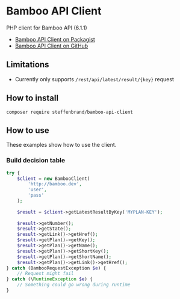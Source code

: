 # Bamboo API Client
PHP client for Bamboo API (6.1.1)

* [Bamboo API Client on Packagist](https://packagist.org/packages/steffenbrand/bamboo-api-client)
* [Bamboo API Client on GitHub](https://github.com/steffenbrand/bamboo-api-client)

## Limitations

- Currently only supports `/rest/api/latest/result/{key}` request

## How to install

```
composer require steffenbrand/bamboo-api-client
```

## How to use

These examples show how to use the client.

### Build decision table

```php
try {
    $client = new BambooClient(
        'http://bamboo.dev',
        'user',
        'pass'
    );
    
    $result = $client->getLatestResultByKey('MYPLAN-KEY');
    
    $result->getNumber();
    $result->getState();
    $result->getLink()->getHref();
    $result->getPlan()->getKey();
    $result->getPlan()->getName();
    $result->getPlan()->getShortKey();
    $result->getPlan()->getShortName();
    $result->getPlan()->getLink()->getHref();
} catch (BambooRequestException $e) {
    // Request might fail
} catch (\RuntimeException $e) {
    // Something could go wrong during runtime
}
```
